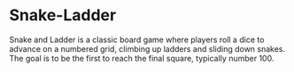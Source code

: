 # Snake-Ladder
Snake and Ladder is a classic board game where players roll a dice to advance on a numbered grid, climbing up ladders and sliding down snakes. The goal is to be the first to reach the final square, typically number 100.
